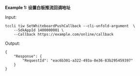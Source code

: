 **Example 1: 设置白板推流回调地址**



Input: 

```
tccli tiw SetWhiteboardPushCallback --cli-unfold-argument  \
    --SdkAppId 1400000001 \
    --Callback https://example.com/online/callback
```

Output: 
```
{
    "Response": {
        "RequestId": "eac6b301-a322-493a-8e36-83b295459397"
    }
}
```

